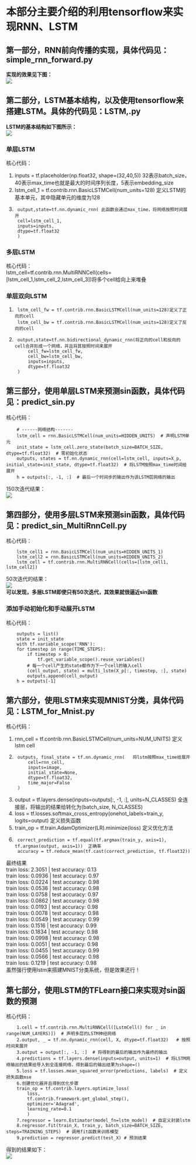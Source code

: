 # 本部分主要介绍的利用tensorflow来实现RNN、LSTM

## 第一部分，RNN前向传播的实现，具体代码见：simple_rnn_forward.py
**实现的效果见下图：**<br>
![](https://github.com/Anosy/tensorflow_DL/blob/master/RNN/my_picture/rnn_forward.jpg)<br>

## 第二部分，LSTM基本结构，以及使用tensorflow来搭建LSTM。具体的代码见：LSTM,.py
**LSTM的基本结构如下图所示：** <br>
![](https://github.com/Anosy/tensorflow_DL/blob/master/RNN/my_picture/LSTM3.png)<br>
### 单层LSTM
核心代码：<br>
1.  inputs = tf.placeholder(np.float32, shape=(32,40,5))  32表示batch_size，40表示max_time也就是最大的时间序列长度，5表示embedding_size<br>
2.  lstm_cell_1 = tf.contrib.rnn.BasicLSTMCell(num_units=128) 定义LSTM的基本单元，其中隐藏单元的维度为128<br>
3.
        output,state=tf.nn.dynamic_rnn( 此函数会通过max_time，将网络按照时间展开
        cell=lstm_cell_1,
        inputs=inputs,
        dtype=tf.float32
        )
        
### 多层LSTM
核心代码：<br>
lstm_cell=tf.contrib.rnn.MultiRNNCell(cells=[lstm_cell_1,lstm_cell_2,lstm_cell_3])将多个cell给向上来堆叠
### 单层双向LSTM
1.
        lstm_cell_fw = tf.contrib.rnn.BasicLSTMCell(num_units=128)定义了正向的cell
        lstm_cell_bw = tf.contrib.rnn.BasicLSTMCell(num_units=128)定义了反向的cell
2.
        output,state=tf.nn.bidirectional_dynamic_rnn(将正向的cell和反向的cell合并形成一个网络，并且将其按照时间来展开
            cell_fw=lstm_cell_fw,
            cell_bw=lstm_cell_bw,
            inputs=inputs,
            dtype=tf.float32
        )

## 第三部分，使用单层LSTM来预测sin函数，具体代码见：predict_sin.py
核心代码：<br>

        # ------网络结构-------
        lstm_cell = rnn.BasicLSTMCell(num_units=HIDDEN_UNITS)  # 声明LSTM单元
        init_state = lstm_cell.zero_state(batch_size=BATCH_SIZE, dtype=tf.float32)  # 零初始化状态
        outputs, states = tf.nn.dynamic_rnn(cell=lstm_cell, inputs=X_p, initial_state=init_state, dtype=tf.float32)  # 将LSTM按照max_time时间给展开
        h = outputs[:, -1, :]  # 最后一个时间步的输出作为该LSTM层网络的输出

150次迭代结果：<br>
![](https://github.com/Anosy/tensorflow_DL/blob/master/RNN/result_picture/onelayer_lstm.png)<br>

## 第四部分，使用多层LSTM来预测sin函数，具体代码见：predict_sin_MultiRnnCell.py
核心代码：<br>

        lstm_cell1 = rnn.BasicLSTMCell(num_units=HIDDEN_UNITS_1)
        lstm_cell2 = rnn.BasicLSTMCell(num_units=HIDDEN_UNITS_2)
        lstm_cell = tf.contrib.rnn.MultiRNNCell(cells=[lstm_cell1, lstm_cell2])

50次迭代的结果：<br>
![](https://github.com/Anosy/tensorflow_DL/blob/master/RNN/result_picture/multi_lstm.png)<br>
**可以发现，多层LSTM即使只有50次迭代，其效果就很逼近sin函数**
### 添加手动初始化和手动展开LSTM
核心代码：<br>

        outputs = list()                                   
        state = init_state
        with tf.variable_scope('RNN'):
        for timestep in range(TIME_STEPS):
            if timestep > 0:
                tf.get_variable_scope().reuse_variables()
            # 每一个cell产生的state都作为下一个cell的输入cell
            (cell_output, state) = multi_lstm(X_p[:, timestep, :], state)
            outputs.append(cell_output)
        h = outputs[-1]
        
## 第六部分，使用LSTM来实现MNIST分类，具体代码见：LSTM_for_Mnist.py
核心代码：<br>
1. rnn_cell = tf.contrib.rnn.BasicLSTMCell(num_units=NUM_UNITS)  定义lstm cell<br>
2.
        outputs, final_state = tf.nn.dynamic_rnn(   将lstm按照max_time给展开
            cell=rnn_cell,
            inputs=image,
            initial_state=None,
            dtype=tf.float32,
            time_major=False
        )
3. output = tf.layers.dense(inputs=outputs[:, -1, :], units=N_CLASSES)  全连接层，将输出的结果给转化为(batch_size, N_CLASSES)<br>
4. loss = tf.losses.softmax_cross_entropy(onehot_labels=train_y, logits=output)   定义损失函数<br>
5. train_op = tf.train.AdamOptimizer(LR).minimize(loss)   定义优化方法<br>
6.
        correct_prediction = tf.equal(tf.argmax(train_y, axis=1), tf.argmax(output, axis=1))  正确率
        accuracy = tf.reduce_mean(tf.cast(correct_prediction, tf.float32))
        
最终结果<br>
train loss: 2.3051 | test accuracy: 0.13<br>
train loss: 0.0936 | test accuracy: 0.97<br>
train loss: 0.0224 | test accuracy: 0.98<br>
train loss: 0.0536 | test accuracy: 0.98<br>
train loss: 0.0758 | test accuracy: 0.97<br>
train loss: 0.0862 | test accuracy: 0.98<br>
train loss: 0.0193 | test accuracy: 0.98<br>
train loss: 0.0078 | test accuracy: 0.98<br>
train loss: 0.0549 | test accuracy: 0.99<br>
train loss: 0.1516 | test accuracy: 0.99<br>
train loss: 0.1834 | test accuracy: 0.98<br>
train loss: 0.0998 | test accuracy: 0.98<br>
train loss: 0.0051 | test accuracy: 0.98<br>
train loss: 0.0455 | test accuracy: 0.99<br>
train loss: 0.0566 | test accuracy: 0.98<br>
train loss: 0.1219 | test accuracy: 0.98<br>
虽然强行使用lstm来搭建MNIST分类系统，但是效果还行！<br>

## 第七部分，使用LSTM的TFLearn接口来实现对sin函数的预测
核心代码：<br>

        1.cell = tf.contrib.rnn.MultiRNNCell([LstmCell() for _ in range(NUM_LAYERS)])  # 声明多层的LSTM神经网络
        2.output, _ = tf.nn.dynamic_rnn(cell, X, dtype=tf.float32)   # 按照时间来展开
        3.output = output[:, -1, :]  # 将得到的最后的输出作为最终的输出
        4.predictions = tf.layers.dense(inputs=output, units=1)  # 将LSTM网络输出的结果给导入到全连接网络，得到最后的输出结果为shape=()
        5.loss = tf.losses.mean_squared_error(predictions, labels)  # 定义损失函数mse
        6.创建优化器并且得到优化步骤
        train_op = tf.contrib.layers.optimize_loss(
            loss,
            tf.contrib.framework.get_global_step(),
            optimizer='Adagrad',
            learning_rate=0.1
            )
        7.regressor = learn.Estimator(model_fn=lstm_model)  # 自定义封装lstm
        8.regressor.fit(train_X, train_y, batch_size=BATCH_SIZE, steps=TRAINING_STEPS)  # 调用fit函数来训练模型
        9.prediction = regressor.predict(test_X) # 预测结果
得到的结果如下：<br>
![](https://github.com/Anosy/tensorflow_DL/blob/master/RNN/result_picture/TFLearn_for_sin.png)


